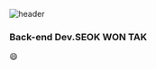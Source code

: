 ![header](https://capsule-render.vercel.app/api?type=rounded&color=000000&height=250&section=header&text=TakTak%20Code&fontSize=40&animation=fadeIn&fontColor=ffffff)


<!--
### Hi there 👋
-->
### Back-end Dev.SEOK WON TAK         
😄          
 


<!--
**TAKTAKcode/TAKTAKcode** is a ✨ _special_ ✨ repository because its `README.md` (this file) appears on your GitHub profile.

Here are some ideas to get you started:

- 🔭 I’m currently working on ...
- 🌱 I’m currently learning ...
- 👯 I’m looking to collaborate on ...
- 🤔 I’m looking for help with ...
- 💬 Ask me about ...
- 📫 How to reach me: ...
- 😄 Pronouns: ...
- ⚡ Fun fact: ...
-->
